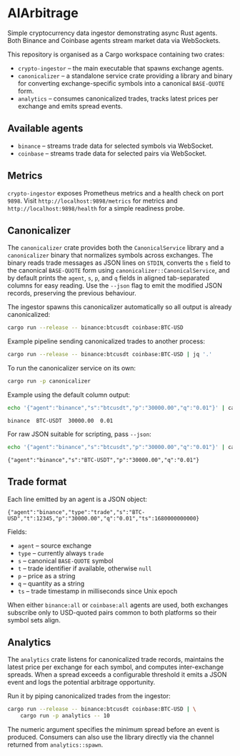 # AIArbitrage

Simple cryptocurrency data ingestor demonstrating async Rust agents. Both
Binance and Coinbase agents stream market data via WebSockets.

This repository is organised as a Cargo workspace containing two crates:

- `crypto-ingestor` – the main executable that spawns exchange agents.
- `canonicalizer` – a standalone service crate providing a library and binary
  for converting exchange-specific symbols into a canonical `BASE-QUOTE` form.
- `analytics` – consumes canonicalized trades, tracks latest prices per
  exchange and emits spread events.

## Available agents

- `binance` – streams trade data for selected symbols via WebSocket.
- `coinbase` – streams trade data for selected pairs via WebSocket.

## Metrics

`crypto-ingestor` exposes Prometheus metrics and a health check on port `9898`.
Visit `http://localhost:9898/metrics` for metrics and `http://localhost:9898/health`
for a simple readiness probe.

## Canonicalizer

The `canonicalizer` crate provides both the `CanonicalService` library and a
`canonicalizer` binary that normalizes symbols across exchanges. The binary
reads trade messages as JSON lines on `STDIN`, converts the `s` field to the
canonical `BASE-QUOTE` form using `canonicalizer::CanonicalService`, and by
default prints the `agent`, `s`, `p`, and `q` fields in aligned tab-separated
columns for easy reading. Use the `--json` flag to emit the modified JSON
records, preserving the previous behaviour.

The ingestor spawns this canonicalizer automatically so all output is already
canonicalized:

```bash
cargo run --release -- binance:btcusdt coinbase:BTC-USD
```

Example pipeline sending canonicalized trades to another process:

```bash
cargo run --release -- binance:btcusdt coinbase:BTC-USD | jq '.'
```

To run the canonicalizer service on its own:

```bash
cargo run -p canonicalizer
```

Example using the default column output:

```bash
echo '{"agent":"binance","s":"btcusdt","p":"30000.00","q":"0.01"}' | cargo run -p canonicalizer
```

```
binance  BTC-USDT  30000.00  0.01
```

For raw JSON suitable for scripting, pass `--json`:

```bash
echo '{"agent":"binance","s":"btcusdt","p":"30000.00","q":"0.01"}' | cargo run -p canonicalizer -- --json
```

```
{"agent":"binance","s":"BTC-USDT","p":"30000.00","q":"0.01"}
```

## Trade format

Each line emitted by an agent is a JSON object:

```
{"agent":"binance","type":"trade","s":"BTC-USD","t":12345,"p":"30000.00","q":"0.01","ts":1680000000000}
```

Fields:

- `agent` – source exchange
- `type` – currently always `trade`
- `s` – canonical `BASE-QUOTE` symbol
- `t` – trade identifier if available, otherwise `null`
- `p` – price as a string
- `q` – quantity as a string
- `ts` – trade timestamp in milliseconds since Unix epoch

When either `binance:all` or `coinbase:all` agents are used, both exchanges
subscribe only to USD-quoted pairs common to both platforms so their symbol
sets align.

## Analytics

The `analytics` crate listens for canonicalized trade records, maintains the
latest price per exchange for each symbol, and computes inter-exchange spreads.
When a spread exceeds a configurable threshold it emits a JSON event and logs
the potential arbitrage opportunity.

Run it by piping canonicalized trades from the ingestor:

```bash
cargo run --release -- binance:btcusdt coinbase:BTC-USD | \
    cargo run -p analytics -- 10
```

The numeric argument specifies the minimum spread before an event is produced.
Consumers can also use the library directly via the channel returned from
`analytics::spawn`.

